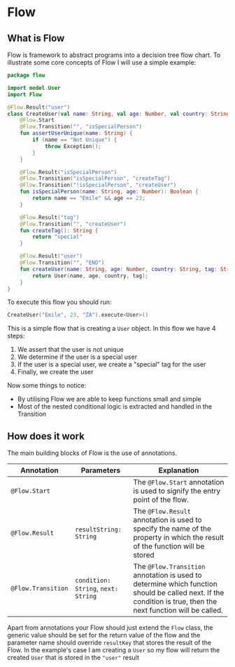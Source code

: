 # Flow

## What is Flow

Flow is framework to abstract programs into a decision tree flow chart. To illustrate some core concepts of Flow I will use a simple example:

```Kotlin
package flow

import model.User
import Flow

@Flow.Result("user")
class CreateUser(val name: String, val age: Number, val country: String) : Flow<User>() {
    @Flow.Start
    @Flow.Transition("", "isSpecialPerson")
    fun assertUserUnique(name: String) {
        if (name == "Not Unique") {
            throw Exception();
        }
    }

    @Flow.Result("isSpecialPerson")
    @Flow.Transition("isSpecialPerson", "createTag")
    @Flow.Transition("!isSpecialPerson", "createUser")
    fun isSpecialPerson(name: String, age: Number): Boolean {
        return name == "Emile" && age == 23;
    }

    @Flow.Result("tag")
    @Flow.Transition("", "createUser")
    fun createTag(): String {
        return "special"
    }

    @Flow.Result("user")
    @Flow.Transition("", "END")
    fun createUser(name: String, age: Number, country: String, tag: String?): User {
        return User(name, age, country, tag);
    }
}
```

To execute this flow you should run:

```Kotlin
CreateUser("Emile", 23, "ZA").execute<User>()
```

This is a simple flow that is creating a `User` object. In this flow we have 4 steps:

1. We assert that the user is not unique
2. We determine if the user is a special user
3. If the user is a special user, we create a "special" tag for the user
4. Finally, we create the user

Now some things to notice:

- By utilising Flow we are able to keep functions small and simple
- Most of the nested conditional logic is extracted and handled in the Transition

## How does it work

The main building blocks of Flow is the use of annotations.

Annotation|Parameters|Explanation
----------|----------|-----------
`@Flow.Start`| |The `@Flow.Start` annotation is used to signify the entry point of the flow.
`@Flow.Result`|`resultString: String`| The `@Flow.Result` annotation is used to specify the name of the property in which the result of the function will be stored
`@Flow.Transition`|`condition: String`, `next: String`| The `@Flow.Transition` annotation is used to determine which function should be called next. If the condition is true, then the next function will be called.

Apart from annotations your Flow should just extend the `Flow` class, the generic value should be set for the return value of the flow and the parameter name should override `resultKey` that stores the result of the Flow. In the example's case I am creating a `User` so my flow will return the created `User` that is stored in the `"user"` result